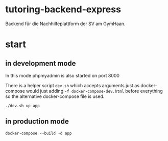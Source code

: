 # tutoring-backend-express

Backend für die Nachhilfeplattform der SV am GymHaan.

# start

## in development mode
In this mode phpmyadmin is also started on port 8000

There is a helper script `dev.sh` which accepts arguments just as docker-compose would just adding `-f docker-compose-dev.html` before everything so the alternative docker-compose file is used.


```
./dev.sh up app
```

## in production mode
```
docker-compose --build -d app 
```